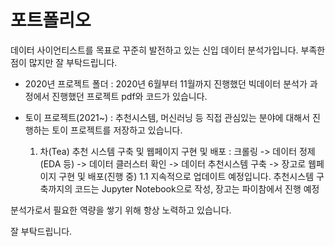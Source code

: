 # 포트폴리오

 데이터 사이언티스트를 목표로 꾸준히 발전하고 있는 신입 데이터 분석가입니다.
 부족한 점이 많지만 잘 부탁드립니다.



* 2020년 프로젝트 폴더 : 2020년 6월부터 11월까지 진행했던 빅데이터 분석가 과정에서 진행했던 프로젝트 pdf와 코드가 있습니다.

* 토이 프로젝트(2021~) : 추천시스템, 머신러닝 등 직접 관심있는 분야에 대해서 진행하는 토이 프로젝트를 저장하고 있습니다.
  1. 차(Tea) 추천 시스템 구축 및 웹페이지 구현 및 배포 : 크롤링 -> 데이터 정제(EDA 등) -> 데이터 클러스터 확인 -> 데이터 추천시스템 구축 -> 장고로 웹페이지 구현 및 배포(진행 중)
     1.1 지속적으로 업데이트 예정입니다. 추천시스템 구축까지의 코드는 Jupyter Notebook으로 작성, 장고는 파이참에서 진행 예정


분석가로서 필요한 역량을 쌓기 위해 항상 노력하고 있습니다.

잘 부탁드립니다.
